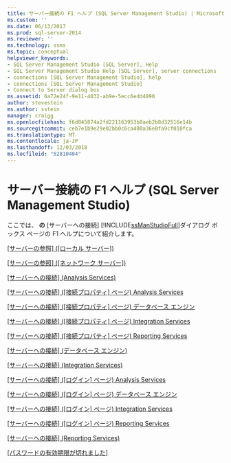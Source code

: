 ```yaml
---
title: サーバー接続の F1 ヘルプ (SQL Server Management Studio) | Microsoft Docs
ms.custom: ''
ms.date: 06/13/2017
ms.prod: sql-server-2014
ms.reviewer: ''
ms.technology: ssms
ms.topic: conceptual
helpviewer_keywords:
- SQL Server Management Studio [SQL Server], Help
- SQL Server Management Studio Help [SQL Server], server connections
- connections [SQL Server Management Studio], help
- connections [SQL Server Management Studio]
- Connect to Server dialog box
ms.assetid: 6a72e24f-9e11-4032-ab9e-5ecc6edd4890
author: stevestein
ms.author: sstein
manager: craigg
ms.openlocfilehash: f6d845874a2fd221163953b0aeb2b8d32516e14b
ms.sourcegitcommit: ceb7e1b9e29e02bb0c6ca400a36e0fa9cf010fca
ms.translationtype: MT
ms.contentlocale: ja-JP
ms.lasthandoff: 12/03/2018
ms.locfileid: "52810404"
---
```

# <a name="f1-help-for-server-connections-sql-server-management-studio"></a>サーバー接続の F1 ヘルプ (SQL Server Management Studio)
  ここでは、 **の** [サーバーへの接続] [!INCLUDE[ssManStudioFull](../../includes/ssmanstudiofull-md.md)]ダイアログ ボックス ページの F1 ヘルプについて紹介します。  
  
 [[サーバーの参照] ([ローカル サーバー])](../../database-engine/browse-for-servers-local-servers.md)  
  
 [[サーバーの参照] ([ネットワーク サーバー])](../../database-engine/browse-for-servers-network-servers.md)  
  
 [[サーバーへの接続] (Analysis Services)](../../database-engine/connect-to-server-analysis-services.md)  
  
 [[サーバーへの接続] ([接続プロパティ] ページ) Analysis Services](../../database-engine/connect-to-server-connection-properties-page-analysis-services.md)  
  
 [[サーバーへの接続] ([接続プロパティ] ページ) データベース エンジン](connect-to-server-connection-properties-page-database-engine.md)  
  
 [[サーバーへの接続] ([接続プロパティ] ページ) Integration Services](../../database-engine/connect-to-server-connection-properties-page-integration-services.md)  
  
 [[サーバーへの接続] ([接続プロパティ] ページ) Reporting Services](../../database-engine/connect-to-server-connection-properties-page-reporting-services.md)  
  
 [[サーバーへの接続] (データベース エンジン)](connect-to-server-database-engine.md)  
  
 [[サーバーへの接続] (Integration Services)](../../database-engine/connect-to-server-integration-services.md)  
  
 [[サーバーへの接続] ([ログイン] ページ) Analysis Services](../../database-engine/connect-to-server-login-page-analysis-services.md)  
  
 [[サーバーへの接続] ([ログイン] ページ) データベース エンジン](connect-to-server-login-page-database-engine.md)  
  
 [[サーバーへの接続] ([ログイン] ページ) Integration Services](../../database-engine/connect-to-server-login-page-integration-services.md)  
  
 [[サーバーへの接続] ([ログイン] ページ) Reporting Services](../../database-engine/connect-to-server-login-page-reporting-services.md)  
  
 [[サーバーへの接続] (Reporting Services)](../../database-engine/connect-to-server-reporting-services.md)  
  
 [[パスワードの有効期限が切れました]](../../database-engine/password-expired.md)  
  
  
